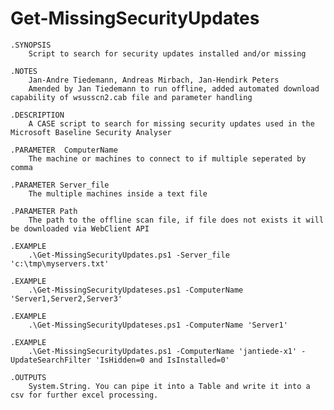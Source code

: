 # Get-MissingSecurityUpdates
    .SYNOPSIS
		Script to search for security updates installed and/or missing
	
    .NOTES
		Jan-Andre Tiedemann, Andreas Mirbach, Jan-Hendirk Peters
		Amended by Jan Tiedemann to run offline, added automated download capability of wsusscn2.cab file and parameter handling
    
    .DESCRIPTION
		A CASE script to search for missing security updates used in the Microsoft Baseline Security Analyser
    
    .PARAMETER 	ComputerName
		The machine or machines to connect to if multiple seperated by comma
    
    .PARAMETER Server_file	
		The multiple machines inside a text file
    
    .PARAMETER Path
		The path to the offline scan file, if file does not exists it will be downloaded via WebClient API
	
    .EXAMPLE
		.\Get-MissingSecurityUpdates.ps1 -Server_file 'c:\tmp\myservers.txt'
	
    .EXAMPLE
		.\Get-MissingSecurityUpdateses.ps1 -ComputerName 'Server1,Server2,Server3'
	
    .EXAMPLE
		.\Get-MissingSecurityUpdateses.ps1 -ComputerName 'Server1'
	
	.EXAMPLE
		.\Get-MissingSecurityUpdates.ps1 -ComputerName 'jantiede-x1' -UpdateSearchFilter 'IsHidden=0 and IsInstalled=0'
    
	.OUTPUTS
		System.String. You can pipe it into a Table and write it into a csv for further excel processing.
